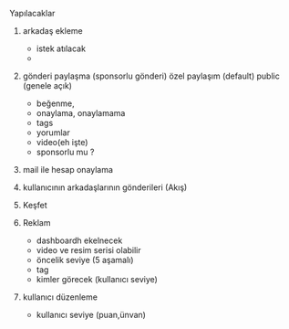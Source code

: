 Yapılacaklar
1. arkadaş ekleme
    - istek atılacak
    - 
3. gönderi paylaşma (sponsorlu gönderi) özel paylaşım (default) public (genele açık) 
    - beğenme,
    - onaylama, onaylamama
    - tags
    - yorumlar
    - video(eh işte)
    - sponsorlu mu ?
4. mail ile hesap onaylama
5. kullanıcının arkadaşlarının gönderileri (Akış)
6. Keşfet
7. Reklam
    - dashboardh ekelnecek
    - video ve resim serisi olabilir
    - öncelik seviye (5 aşamalı)
    - tag
    - kimler görecek (kullanıcı seviye)

8. kullanıcı düzenleme
    -  kullanıcı seviye (puan,ünvan)
